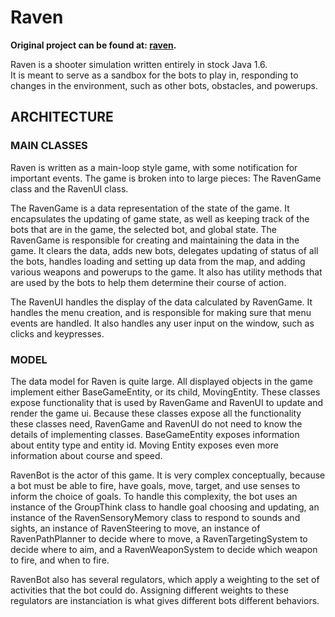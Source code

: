 Raven
======
**Original project can be found at: [raven](https://github.com/rp17/Raven.git).**

Raven is a shooter simulation written entirely in stock Java 1.6.  
It is meant to serve as a sandbox for the bots to play in, responding to changes in the environment, such as other bots, obstacles, and powerups.

## ARCHITECTURE

### MAIN CLASSES
Raven is written as a main-loop style game, with some notification for important 
events.  The game is broken into to large pieces: The RavenGame class and the 
RavenUI class.

The RavenGame is a data representation of the state of the game.  It 
encapsulates the updating of game state, as well as keeping track of the bots 
that are in the game, the selected bot, and global state. The RavenGame is 
responsible for creating and maintaining the data in the game.  It clears the 
data, adds new bots, delegates updating of status of all the bots, handles 
loading and setting up data from the map, and adding various weapons and 
powerups to the game.  It also has utility methods that are used by the bots 
to help them determine their course of action.

The RavenUI handles the display of the data calculated by RavenGame. It handles 
the menu creation, and is responsible for making sure that menu events are 
handled.  It also handles any user input on the window, such as clicks and 
keypresses.


### MODEL
The data model for Raven is quite large.  All displayed objects in the game 
implement either BaseGameEntity, or its child, MovingEntity.  These classes 
expose functionality that is used by RavenGame and RavenUI to update and 
render the game ui.  Because these classes expose all the functionality these 
classes need, RavenGame and RavenUI do not need to know the details of 
implementing classes.  BaseGameEntity exposes information about entity type and 
entity id.  Moving Entity exposes even more information about course and speed.

RavenBot is the actor of this game. It is very complex conceptually, because a 
bot must be able to fire, have goals, move, target, and use senses to inform the
choice of goals.  To handle this complexity, the bot uses an instance of the 
GroupThink class to handle goal choosing and updating, an instance of the 
RavenSensoryMemory class to respond to sounds and sights, an instance of 
RavenSteering to move, an instance of RavenPathPlanner to decide where to move,
a RavenTargetingSystem to decide where to aim, and a RavenWeaponSystem to 
decide which weapon to fire, and when to fire.

RavenBot also has several regulators, which apply a weighting to the set of 
activities that the bot could do.  Assigning different weights to these 
regulators are instanciation is what gives different bots different behaviors.  

